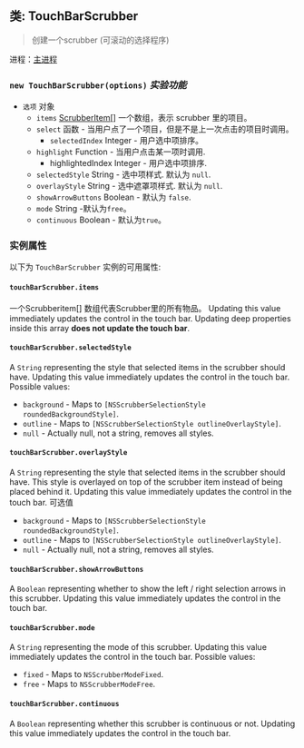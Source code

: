## 类: TouchBarScrubber

> 创建一个scrubber (可滚动的选择程序)

进程：[主进程](../tutorial/quick-start.md#main-process)

### `new TouchBarScrubber(options)` *实验功能*

* `选项` 对象 
  * `items` [ScrubberItem[]](structures/scrubber-item.md) 一个数组，表示 scrubber 里的项目。
  * `select` 函数 - 当用户点了一个项目，但是不是上一次点击的项目时调用。 
    * `selectedIndex` Integer - 用户选中项排序。
  * `highlight` Function - 当用户点击某一项时调用. 
    * highlightedIndex Integer - 用户选中项排序.
  * ` selectedStyle ` String - 选中项样式. 默认为 `null`.
  * ` overlayStyle ` String - 选中遮罩项样式. 默认为 ` null `.
  * `showArrowButtons` Boolean - 默认为 `false`.
  * `mode` String -默认为` free `。
  * `continuous` Boolean - 默认为`true`。

### 实例属性

以下为 ` TouchBarScrubber ` 实例的可用属性:

#### `touchBarScrubber.items`

一个Scrubberitem[] 数组代表Scrubber里的所有物品。 Updating this value immediately updates the control in the touch bar. Updating deep properties inside this array **does not update the touch bar**.

#### `touchBarScrubber.selectedStyle`

A `String` representing the style that selected items in the scrubber should have. Updating this value immediately updates the control in the touch bar. Possible values:

* `background` - Maps to `[NSScrubberSelectionStyle roundedBackgroundStyle]`.
* `outline` - Maps to `[NSScrubberSelectionStyle outlineOverlayStyle]`.
* `null` - Actually null, not a string, removes all styles.

#### `touchBarScrubber.overlayStyle`

A `String` representing the style that selected items in the scrubber should have. This style is overlayed on top of the scrubber item instead of being placed behind it. Updating this value immediately updates the control in the touch bar. 可选值

* `background` - Maps to `[NSScrubberSelectionStyle roundedBackgroundStyle]`.
* `outline` - Maps to `[NSScrubberSelectionStyle outlineOverlayStyle]`.
* `null` - Actually null, not a string, removes all styles.

#### `touchBarScrubber.showArrowButtons`

A `Boolean` representing whether to show the left / right selection arrows in this scrubber. Updating this value immediately updates the control in the touch bar.

#### `touchBarScrubber.mode`

A `String` representing the mode of this scrubber. Updating this value immediately updates the control in the touch bar. Possible values:

* `fixed` - Maps to `NSScrubberModeFixed`.
* `free` - Maps to `NSScrubberModeFree`.

#### `touchBarScrubber.continuous`

A `Boolean` representing whether this scrubber is continuous or not. Updating this value immediately updates the control in the touch bar.